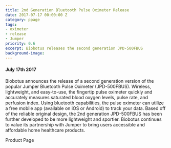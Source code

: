 ```yaml
---
title: 2nd Generation Bluetooth Pulse Oximeter Release
date: 2017-07-17 00:00:00 Z
category: ppage
tags:
- oximeter
- release
- Jumper
priority: 0.6
excerpt: Biobotus releases the second generation JPD-500FBUS
background-image: 
---
```


#### July 17th 2017

Biobotus announces the release of a second generation version of the popular Jumper Bluetooth Pulse Oximeter (JPD-500FBUS).  Wireless, lightweight, and easy-to-use, the fingertip pulse oximeter quickly and accurately measures saturated blood oxygen levels, pulse rate, and perfusion index.  Using bluetooth capabilities, the pulse oximeter can utilize a free mobile app (available on iOS or Android) to track your data.  Based off of the reliable original design, the 2nd generation JPD-500FBUS has been further developed to be more lightweight and sportier.  Biobotus continues to value its partnership with Jumper to bring users accessible and affordable home healthcare products.

Product Page
